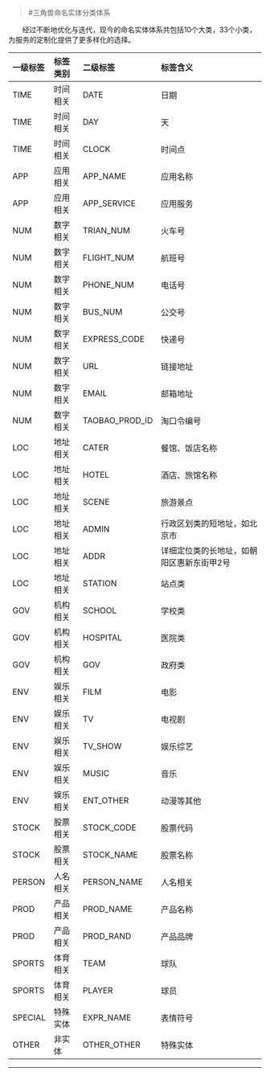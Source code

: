 >#三角兽命名实体分类体系

&nbsp;&nbsp;&nbsp;&nbsp;&nbsp;&nbsp;&nbsp;经过不断地优化与迭代，现今的命名实体体系共包括10个大类，33个小类，为服务的定制化提供了更多样化的选择。

| 一级标签 |标签类别| 二级标签 | 标签含义 |
|:------|:------|:------|:---|
| TIME| 时间相关|DATE| 日期|
| TIME| 时间相关|DAY| 天|
| TIME| 时间相关|CLOCK| 时间点|
| APP| 应用相关|APP_NAME| 应用名称|
| APP| 应用相关|APP_SERVICE| 应用服务|
| NUM| 数字相关|TRIAN_NUM| 火车号|
| NUM| 数字相关|FLIGHT_NUM| 航班号|
| NUM| 数字相关|PHONE_NUM| 电话号|
| NUM| 数字相关|BUS_NUM| 公交号|
| NUM| 数字相关|EXPRESS_CODE| 快递号|
| NUM| 数字相关|URL| 链接地址|
| NUM| 数字相关|EMAIL| 邮箱地址|
| NUM| 数字相关|TAOBAO_PROD_ID| 淘口令编号|
| LOC| 地址相关| CATER| 餐馆、饭店名称|
| LOC| 地址相关| HOTEL | 酒店、旅馆名称|
| LOC| 地址相关| SCENE| 旅游景点|
| LOC| 地址相关| ADMIN| 行政区划类的短地址，如北京市|
| LOC| 地址相关| ADDR| 详细定位类的长地址，如朝阳区惠新东街甲2号|
| LOC| 地址相关| STATION| 站点类|
| GOV| 机构相关| SCHOOL| 学校类|
| GOV| 机构相关| HOSPITAL| 医院类|
| GOV| 机构相关|GOV| 政府类|
| ENV| 娱乐相关|FILM| 电影|
| ENV| 娱乐相关|TV| 电视剧|
| ENV| 娱乐相关|TV_SHOW| 娱乐综艺|
| ENV| 娱乐相关|MUSIC| 音乐|
| ENV| 娱乐相关|ENT_OTHER| 动漫等其他|
| STOCK| 股票相关|STOCK_CODE| 股票代码|
| STOCK| 股票相关|STOCK_NAME| 股票名称|
| PERSON| 人名相关|PERSON_NAME| 人名相关|
| PROD| 产品相关|PROD_NAME| 产品名称|
| PROD| 产品相关|PROD_RAND| 产品品牌|
| SPORTS| 体育相关|TEAM| 球队|
| SPORTS| 体育相关|PLAYER| 球员|
| SPECIAL| 特殊实体|EXPR_NAME| 表情符号|
| OTHER| 非实体|OTHER_OTHER| 特殊实体|



---------




















